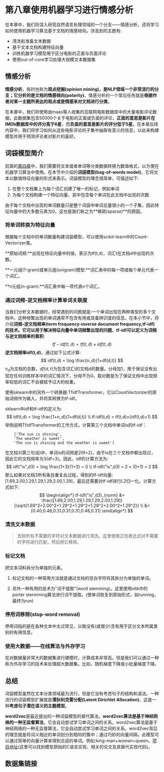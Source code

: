 # 第八章使用机器学习进行情感分析

在本章中，我们将深入研究自然语言处理领域的一个分支——情感分析，还将学习如何使用机器学习算法基于文档的情感倾向。涉及到的主题有:

- 清洗和准备文本数据
- 基于文本文档构建特征向量
- 训练机器学习模型用于区分电影的正面与负面评论
- 使用out-of-core学习处理大规模文本数据集

## 情感分析

**情感分析**，有时也称为**观点挖掘(opinion mining)，**是NLP领域一个非常流行的分支；它分析的是文档的**情感倾向(polarity)**。情感分析的一个常见任务就是**根据作者对某一主题所表达的观点或是情感来对文档进行分类**。

在本章中，我们将使用由maas等人收集的互联网电影数据库中的大量电影评论数据。此数据集包含50000个关于电影的正面或负面的评论，**正面的意思是影片在IMDb数据库中的评分高于6星**，而**负面的意思是影片的评分低于5星**。在本章后续内容中，我们将学习如何从这些电影评论的子集中抽取有意义的信息，以此来构建模型并用于预测评论者对影片的喜好。

## 词袋模型简介

前面的[第四章](https://github.com/JozeeLin/python-machine-learning/blob/master/%E7%AC%94%E8%AE%B0/%E7%AC%AC%E5%9B%9B%E7%AB%A0%20%E6%95%B0%E6%8D%AE%E9%A2%84%E5%A4%84%E7%90%86-%E6%9E%84%E5%BB%BA%E5%A5%BD%E7%9A%84%E8%AE%AD%E7%BB%83%E6%95%B0%E6%8D%AE%E9%9B%86.md)中，我们需要将文本或者单词等分类数据转换为数值格式，以方便在机器学习算法中使用。在本节中介绍的**词袋模型(bag-of-words model)**，它将文本以数值特征向量的形式来表示。词袋模型的理念很简单，可描述如下:

1. 在整个文档集上为每个词汇创建了唯一的标记，例如单词
2. 为每个文档构建一个特征向量，其中包含每个单词在此文档中出现的次数

由于每个文档中出现的单词数量只是整个词袋中单词总量很小的一个子集，因此特征向量中的大多数元素为0，这也是我们称之为**稀疏(sparse)**的原因。

### 将单词转换为特征向量

根据每个文档中的单词数量构建词袋模型，可以使用scikit-learn中的Count-Vectorizer类。

**原始词频:**出现在特征向量中的值，表示为tf(t,d)，词汇t在文档d中出现的次数。

**一元组(1-gram)或单元组(unigram)模型:**词汇表中的每一项或每个单元代表一个词汇。

**n元组(n-gram):**词汇表中每一项代表n个词汇。

### 通过词频-逆文档频率计算单词关联度

当我们分析文本数据时，经常遇到的问题就是:一个单词出现在两种类型的多个文档中。这种频繁出现的单词通常不包含有用或具备辨识度的信息。在本小节中，将介绍**词频-逆文档频率(term frequency-inverse document frequency,tf-idf)**的技术。它可以**用于解决特征向量中单词频繁出现的问题**。**tf-idf可以定义为词频与逆文档频率的乘积**:
$$
tf-idf(t,d) = tf(t,d)×idf(t,d)
$$
**逆文档频率idf(t,d)**，通过如下公式计算:
$$
idf(t,d) = \log \frac{n_d}{1+df(d,t)}
$$
$n_d$为文档的总数，$df(d,t)$为包含词汇t的文档d的数量。分母加1，用于保证没有出现在任何训练样本中的词汇情况下，分母不为0。取对数是为了保证文档中出现频率较低的词汇不会被赋予过大的权重。

使用sklearn中的另外一个转换器:TfidfTransformer，它以CountVectorizer的原始词频作为输入，并将其转换为tf-idf。

sklearn中idf和tf-idf的定义为:
$$
idf(t,d) = \log \frac{1+n_d}{1+df(d,t)} \\
tf-idf(t,d) = tf(t,d)×(idf(t,d)+1)
$$
举例说明TfidfTransformer的工作方式，计算第三个文档中单词is的tf-idf：

```
    ['The sun is shining',
    'The weather is sweet',
    'The sun is shining and the weather is sweet']
```

在文档3(第三句话)中，单词is的词频是2(tf=2)，由于is在三个文档中都出现过，因此它的文档频率为3(df=3)。因此，idf的计算方法为:
$$
idf("is",d3) = \log \frac{1+3}{1+3} = 0 \\
tf-idf("is",d3) = 2 × (0+1) = 2
$$
那么如果对文档3所有条目重复此过程，得到的tf-idf向量:[1.69,2.00,1.29,1.29,1.29,2.00,1.29]，最后还需要对tf-idf进行L2归一化。计算方式如下:
$$
\begin{align*}
tf-idf("is",d3)_{norm} &= \frac{[1.69,2.00,1.29,1.29,1.29,2.00,1.29]}{\sqrt{1.69^2+2.00^2+1.29^2+1.29^2+1.29^2+2.00^2+1.29^2}} \\
&= [0.40,0.48,0.31,0.31,0.31,0.48,0.31]
\end{align*}
$$

### 清洗文本数据

> 去除所有不需要的字符对文本数据进行清洗。这里使用正则表达式对不需要的字符进行匹配，然后把它移除。

### 标记文档

把文本词料拆分为单独的元素。

1. 标记文档的一种常用方法就是通过文档的空白字符将其拆分为单独的单词。


2. 另外一种有用的技术为"词干提取"(word stemming)。这里使用nltk中的porter stermming算法进行词干提取。(使单词恢复到原始形式，如running，最终为run)

### 停用词移除(stop-word removal)

停用词指的是在各种文本中太过常见，以致没有(或很少)含有用于区分文本所属类别的有用信息。

### 使用大数据——在线算法与外存学习

在对数据量非常大的数据集进行建模时，计算成本非常高。但是我们可以通过一种称为外存学习的技术来处理超大数据集。比如，随机梯度下降或小批量梯度下降。

## 总结

词袋模型虽然在文本分类领域最为流行，但是它没有考虑句子的结构和语法。一种流行的词袋模型扩展就是**潜狄利克雷分配(Latent Dirichlet Allocation)**，这是一种**考虑句子潜在语义的主题模型**。

**word2vec**是最近提出的一种词袋模型的替代算法。**word2vec算法是基于神经网络的一种无监督算法**，它会自动尝试学习单词之间的关系。word2vec算法是基于神经网络的一种无监督算法，它会自动尝试学习单词之间的关系。word2vec背后的理念就是将词义相近的单词划分到相同的簇中；通过巧妙的向量间隔，此模型可以通过简单的向量计算来得到合适的单词。例如:king-man+woman=queen。[项目地址](https://code.google.com/p/word2vec)(这里可以找到模型原始的C语言实现、相关的论文及其替代实现代码)。

## 数据集链接

